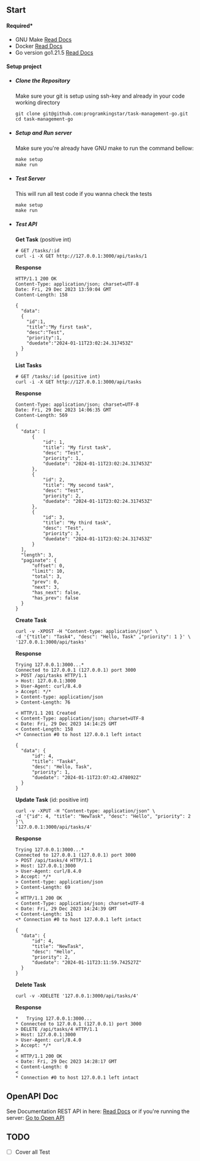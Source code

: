 ## Start

#### Required\*

- GNU Make [Read Docs](https://www.gnu.org/software/make/)
- Docker [Read Docs](https://docs.docker.com/)
- Go version go1.21.5 [Read Docs](https://go.dev/dl/)

#### Setup project

- ##### Clone the Repository

  Make sure your git is setup using ssh-key and already in your code working directory

  ```
  git clone git@github.com:programkingstar/task-management-go.git
  cd task-management-go
  ```

- ##### Setup and Run server

  Make sure you're already have GNU make to run the command bellow:

  ```
  make setup
  make run
  ```

- ##### Test Server
  This will run all test code if you wanna check the tests
  ```
  make setup
  make run
  ```
- ##### Test API

  **Get Task** (positive int)

  ```
  # GET /tasks/:id
  curl -i -X GET http://127.0.0.1:3000/api/tasks/1
  ```

  **Response**

  ```
  HTTP/1.1 200 OK
  Content-Type: application/json; charset=UTF-8
  Date: Fri, 29 Dec 2023 13:59:04 GMT
  Content-Length: 158

  {
    "data": 
    {
      "id":1,
      "title":"My first task",
      "desc":"Test",
      "priority":1,
      "duedate":"2024-01-11T23:02:24.317453Z"
    }
  }

  ```

  **List Tasks**

  ```
  # GET /tasks/:id (positive int)
  curl -i -X GET http://127.0.0.1:3000/api/tasks
  ```

  **Response**

  ```
  Content-Type: application/json; charset=UTF-8
  Date: Fri, 29 Dec 2023 14:06:35 GMT
  Content-Length: 569

  {
    "data": [
        {
            "id": 1,
            "title": "My first task",
            "desc": "Test",
            "priority": 1,
            "duedate": "2024-01-11T23:02:24.317453Z"
        },
        {
            "id": 2,
            "title": "My second task",
            "desc": "Test",
            "priority": 2,
            "duedate": "2024-01-11T23:02:24.317453Z"
        },
        {
            "id": 3,
            "title": "My third task",
            "desc": "Test",
            "priority": 3,
            "duedate": "2024-01-11T23:02:24.317453Z"
        }
    ],
    "length": 3,
    "paginate": {
        "offset": 0,
        "limit": 10,
        "total": 3,
        "prev": 0,
        "next": 3,
        "has_next": false,
        "has_prev": false
    }
  }

  ```

  **Create Task**

  ```
  curl -v -XPOST -H "Content-type: application/json" \
  -d '{"title": "Task4", "desc": "Hello, Task" ,"priority": 1 }' \
  '127.0.0.1:3000/api/tasks'

  ```

  **Response**

  ```
  Trying 127.0.0.1:3000...*
  Connected to 127.0.0.1 (127.0.0.1) port 3000
  > POST /api/tasks HTTP/1.1
  > Host: 127.0.0.1:3000
  > User-Agent: curl/8.4.0
  > Accept: */*
  > Content-type: application/json
  > Content-Length: 76

  < HTTP/1.1 201 Created
  < Content-Type: application/json; charset=UTF-8
  < Date: Fri, 29 Dec 2023 14:14:25 GMT
  < Content-Length: 158
  <* Connection #0 to host 127.0.0.1 left intact

  {
    "data": {
        "id": 4,
        "title": "Task4",
        "desc": "Hello, Task",
        "priority": 1,
        "duedate": "2024-01-11T23:07:42.478092Z"
    }
  }
  ```

  **Update Task** (id: positive int)

  ```
  curl -v -XPUT -H "Content-type: application/json" \
  -d '{"id": 4, "title": "NewTask", "desc": "Hello", "priority": 2 }'\  	
  '127.0.0.1:3000/api/tasks/4'
  ```

  **Response**

  ```
  Trying 127.0.0.1:3000...*
  Connected to 127.0.0.1 (127.0.0.1) port 3000
  > POST /api/tasks/4 HTTP/1.1
  > Host: 127.0.0.1:3000
  > User-Agent: curl/8.4.0
  > Accept: */*
  > Content-type: application/json
  > Content-Length: 69
  >
  < HTTP/1.1 200 OK
  < Content-Type: application/json; charset=UTF-8
  < Date: Fri, 29 Dec 2023 14:24:39 GMT
  < Content-Length: 151
  <* Connection #0 to host 127.0.0.1 left intact

  {
    "data": {
        "id": 4,
        "title": "NewTask",
        "desc": "Hello",
        "priority": 2,
        "duedate": "2024-01-11T23:11:59.742527Z"
    }
  }
  ```

  **Delete Task**

  ```
  curl -v -XDELETE '127.0.0.1:3000/api/tasks/4'
  ```

  **Response**

  ```
  *   Trying 127.0.0.1:3000...
  * Connected to 127.0.0.1 (127.0.0.1) port 3000
  > DELETE /api/tasks/4 HTTP/1.1
  > Host: 127.0.0.1:3000
  > User-Agent: curl/8.4.0
  > Accept: */*
  >
  < HTTP/1.1 200 OK
  < Date: Fri, 29 Dec 2023 14:28:17 GMT
  < Content-Length: 0
  <
  * Connection #0 to host 127.0.0.1 left intact
  ```

## OpenAPI Doc

See Documentation REST API in here:
[Read Docs](https://github.com/programkingstar/task-management-go/tree/main/docs/swagger.json) or if you're running the server: [Go to Open API](http://localhost:3000/openapi)

## TODO

- [ ] Cover all Test
